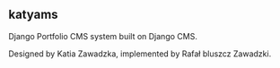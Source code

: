 katyams
-------

Django Portfolio CMS system built on Django CMS.

Designed by Katia Zawadzka, implemented by Rafał bluszcz Zawadzki. 

